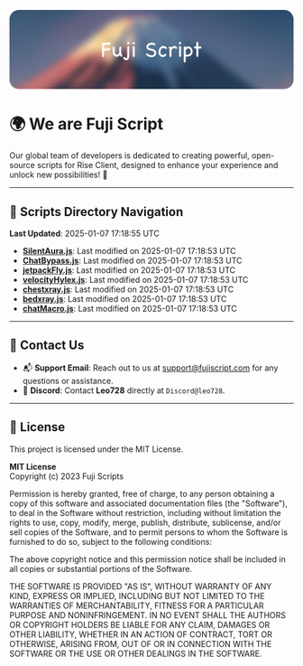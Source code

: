 ![Banner](.github/b.webp)

# 🌍 **We are Fuji Script**

Our global team of developers is dedicated to creating powerful, open-source scripts for Rise Client, designed to enhance your experience and unlock new possibilities! 🌟

---
<!-- SCRIPTS_NAVIGATION_START -->
## 📂 **Scripts Directory Navigation**

**Last Updated**: 2025-01-07 17:18:55 UTC

- **[SilentAura.js](scripts/SilentAura.js)**: Last modified on 2025-01-07 17:18:53 UTC
- **[ChatBypass.js](scripts/ChatBypass.js)**: Last modified on 2025-01-07 17:18:53 UTC
- **[jetpackFly.js](scripts/jetpackFly.js)**: Last modified on 2025-01-07 17:18:53 UTC
- **[velocityHylex.js](scripts/velocityHylex.js)**: Last modified on 2025-01-07 17:18:53 UTC
- **[chestxray.js](scripts/chestxray.js)**: Last modified on 2025-01-07 17:18:53 UTC
- **[bedxray.js](scripts/bedxray.js)**: Last modified on 2025-01-07 17:18:53 UTC
- **[chatMacro.js](scripts/chatMacro.js)**: Last modified on 2025-01-07 17:18:53 UTC

<!-- SCRIPTS_NAVIGATION_END -->

---

## 💬 **Contact Us**  
- 📬 **Support Email**: Reach out to us at [support@fujiscript.com](mailto:support@fujiscript.com) for any questions or assistance.  
- 💬 **Discord**: Contact **Leo728** directly at `Discord@leo728`.

---

## 📜 **License**

This project is licensed under the MIT License.  

**MIT License**  
Copyright (c) 2023 Fuji Scripts  

Permission is hereby granted, free of charge, to any person obtaining a copy of this software and associated documentation files (the "Software"), to deal in the Software without restriction, including without limitation the rights to use, copy, modify, merge, publish, distribute, sublicense, and/or sell copies of the Software, and to permit persons to whom the Software is furnished to do so, subject to the following conditions:  

The above copyright notice and this permission notice shall be included in all copies or substantial portions of the Software.  

THE SOFTWARE IS PROVIDED "AS IS", WITHOUT WARRANTY OF ANY KIND, EXPRESS OR IMPLIED, INCLUDING BUT NOT LIMITED TO THE WARRANTIES OF MERCHANTABILITY, FITNESS FOR A PARTICULAR PURPOSE AND NONINFRINGEMENT. IN NO EVENT SHALL THE AUTHORS OR COPYRIGHT HOLDERS BE LIABLE FOR ANY CLAIM, DAMAGES OR OTHER LIABILITY, WHETHER IN AN ACTION OF CONTRACT, TORT OR OTHERWISE, ARISING FROM, OUT OF OR IN CONNECTION WITH THE SOFTWARE OR THE USE OR OTHER DEALINGS IN THE SOFTWARE.  
